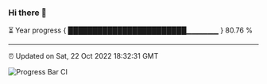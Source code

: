### Hi there 👋

⏳ Year progress { ████████████████████████▁▁▁▁▁▁ } 80.76 %

---

⏰ Updated on Sat, 22 Oct 2022 18:32:31 GMT

![Progress Bar CI](https://github.com/ZhaoGui/ZhaoGui/workflows/Progress%20Bar%20CI/badge.svg)
